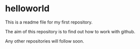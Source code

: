 # helloworld
This is a readme file for my first repository.

The aim of this repository is to find out how to work with github.

Any other repositories will follow soon.
